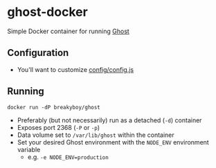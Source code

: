 # ghost-docker
Simple Docker container for running [Ghost](https://github.com/TryGhost/Ghost/)

## Configuration
- You'll want to customize [config/config.js](https://github.com/andres-rojas/ghost-docker/blob/master/config/config.js)

## Running
```Shell
docker run -dP breakyboy/ghost
```

- Preferably (but not necessarily) run as a detached (`-d`) container
- Exposes port 2368 (`-P` or `-p`)
- Data volume set to `/var/lib/ghost` within the container
- Set your desired Ghost environment with the `NODE_ENV` environment variable
    - e.g. `-e NODE_ENV=production`

